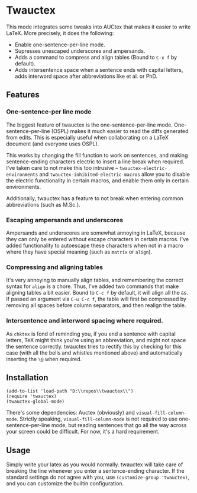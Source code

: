 # Twauctex

This mode integrates some tweaks into AUCtex that makes it easier to
write LaTeX. More precisely, it does the following:

* Enable one-sentence-per-line mode.
* Supresses unescaped underscores and ampersands.
* Adds a command to compress and align tables (Bound to `C-x f` by
default).
* Adds intersentence space when a sentence ends with capital letters,
  adds interword space after abbreviations like et al. or PhD.

## Features

### One-sentence-per line mode

The biggest feature of twauctex is the one-sentence-per-line mode.
One-sentence-per-line (OSPL) makes it much easier to read the diffs
generated from edits. This is especially useful when collaborating on
a LaTeX document (and everyone uses OSPL).

This works by changing the fill function to work on sentences, and
making sentence-ending characters electric to insert a line break when
required. I've taken care to not make this too intrusive –
`twauctex-electric-environments` and
`twauctex-inhibited-electric-macros` allow you to disable the electric
functionality in certain macros, and enable them only in certain
environments.

Additionally, twauctex has a feature to not break when entering common
abbreviations (such as M.Sc.).

### Escaping ampersands and underscores

Ampersands and underscores are somewhat annoying in LaTeX, because
they can only be entered without escape characters in certain macros.
I've added functionality to autoescape these characters when not in a
macro where they have special meaning (such as `matrix` or `align`).

### Compressing and aligning tables

It's very annoying to manually align tables, and remembering the
correct syntax for `align` is a chore. Thus, I've added two commands
that make aligning tables a bit easier. Bound to `C-c f` by default,
it will align all the `&`s. If passed an argument via `C-u C-c f`, the
table will first be compressed by removing all spaces before column
separators, and then realign the table.

### Intersentence and interword spacing where required.

As `chktex` is fond of reminding you, if you end a sentence with
capital letters, TeX might think you're using an abbreviation, and
might not space the sentence correctly. twauctex tries to rectify this
by checking for this case (with all the bells and whistles mentioned
above) and automatically inserting the `\@` when required.

## Installation

```elisp
(add-to-list 'load-path "D:\\repos\\twauctex\\")
(require 'twauctex)
(twauctex-global-mode)
```

There's some dependencies: Auctex (obviously) and
`visual-fill-column-mode`. Strictly speaking,
`visual-fill-column-mode` is not required to use one-sentence-per-line
mode, but reading sentences that go all the way across your screen
could be difficult. For now, it's a hard requirement.

## Usage

Simply write your latex as you would normally. twauctex will take care
of breaking the line whenever you enter a sentence-ending character.
If the standard settings do not agree with you, use `(customize-group
'twauctex)`, and you can customize the builtin configuration.


